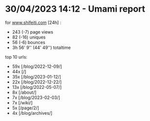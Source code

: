 # 30/04/2023 14:12 - Umami report
for www.shifeiti.com [24h] :

 - 243 (-7) page views
 - 82 (-16) uniques
 - 56 (-6) bounces
 - 3h 56' 9'' (44' 49'') totaltime


top 10 urls:
 - 59x [/blog/2022-12-09/]
 - 44x [/]
 - 35x [/blog/2023-01-12/]
 - 22x [/blog/2022-12-22/]
 - 13x [/blog/2022-05-07/]
 - 8x [/about/]
 - 7x [/blog/2023-02-03/]
 - 7x [/wiki/]
 - 5x [/page/2/]
 - 4x [/blog/archives/]


